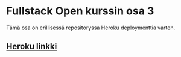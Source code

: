 # Fullstack Open kurssin osa 3
Tämä osa on erillisessä repositoryssa Heroku deploymenttia varten.

## [Heroku linkki]([https://whispering-mesa-33794.herokuapp.com/])